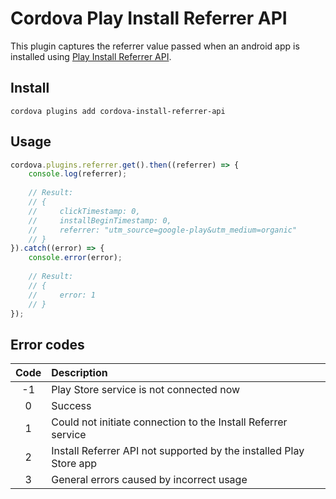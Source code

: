 Cordova Play Install Referrer API
========================

This plugin captures the referrer value passed when an android app is installed using [Play Install Referrer API](https://developer.android.com/google/play/installreferrer/overview.html).

## Install

`cordova plugins add cordova-install-referrer-api`

## Usage

```javascript
cordova.plugins.referrer.get().then((referrer) => {
    console.log(referrer);
    
    // Result:
    // {
    //     clickTimestamp: 0,
    //     installBeginTimestamp: 0,
    //     referrer: "utm_source=google-play&utm_medium=organic"
    // }    
}).catch((error) => {
    console.error(error);
    
    // Result:
    // {
    //     error: 1
    // }
});
```

## Error codes

| Code | Description                                                        |
|:----:|:-------------------------------------------------------------------|
| -1   | Play Store service is not connected now                            |
| 0    | Success                                                            |
| 1    | Could not initiate connection to the Install Referrer service      |
| 2    | Install Referrer API not supported by the installed Play Store app |
| 3    | General errors caused by incorrect usage                           |
